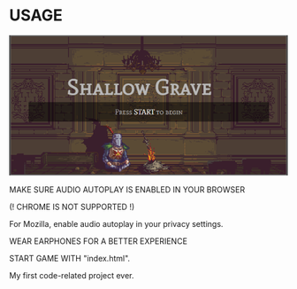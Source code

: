 # USAGE

![Screenshot](/images/readme.png)

MAKE SURE AUDIO AUTOPLAY IS ENABLED IN YOUR BROWSER

(! CHROME IS NOT SUPPORTED !)

For Mozilla, enable audio autoplay in your privacy settings.

WEAR EARPHONES FOR A BETTER EXPERIENCE

START GAME WITH "index.html".

My first code-related project ever.
